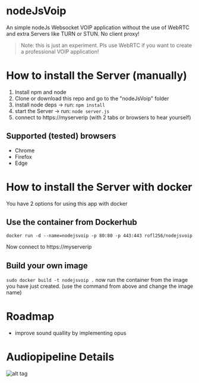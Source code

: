 # nodeJsVoip

An simple nodeJs Websocket VOIP application without the use of WebRTC and extra Servers like TURN or STUN. No client proxy!

> Note: this is just an experiment. Pls use WebRTC if you want to create a professional VOIP application!

# How to install the Server (manually)

1. Install npm and node
2. Clone or download this repo and go to the "nodeJsVoip" folder
3. install node deps -> run: `npm install`
4. start the Server -> run: `node server.js`
5. connect to https://myserverip (with 2 tabs or browsers to hear yourself)

## Supported (tested) browsers

- Chrome
- Firefox
- Edge

# How to install the Server with docker

You have 2 options for using this app with docker

## Use the container from Dockerhub

`docker run -d --name=nodejsvoip -p 80:80 -p 443:443 rofl256/nodejsvoip`

Now connect to https://myserverip

## Build your own image

`sudo docker build -t nodejsvoip .`
now run the container from the image you have just created. (use the command from above and change the image name)

# Roadmap

- improve sound quallity by implementing opus

# Audiopipeline Details

![alt tag](https://raw.githubusercontent.com/cracker0dks/nodeJsVoip/master/doc/audioPipeline.png)
